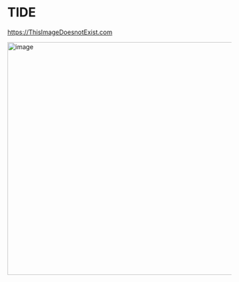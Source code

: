 # TIDE
https://ThisImageDoesnotExist.com
<br/>

<img width="523" alt="image" src="https://user-images.githubusercontent.com/6180201/169669131-f40665f5-2034-42e1-9d95-fd48c986b940.png">
